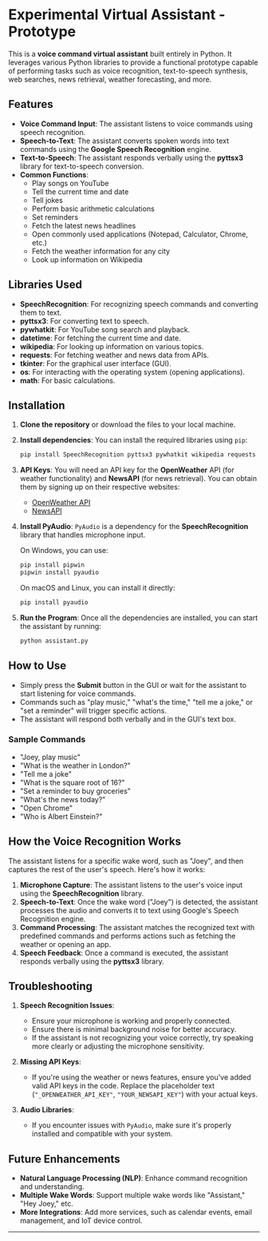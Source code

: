 # Experimental Virtual Assistant - Prototype

This is a **voice command virtual assistant** built entirely in Python. It leverages various Python libraries to provide a functional prototype capable of performing tasks such as voice recognition, text-to-speech synthesis, web searches, news retrieval, weather forecasting, and more.

## Features

- **Voice Command Input**: The assistant listens to voice commands using speech recognition.
- **Speech-to-Text**: The assistant converts spoken words into text commands using the **Google Speech Recognition** engine.
- **Text-to-Speech**: The assistant responds verbally using the **pyttsx3** library for text-to-speech conversion.
- **Common Functions**:
  - Play songs on YouTube
  - Tell the current time and date
  - Tell jokes
  - Perform basic arithmetic calculations
  - Set reminders
  - Fetch the latest news headlines
  - Open commonly used applications (Notepad, Calculator, Chrome, etc.)
  - Fetch the weather information for any city
  - Look up information on Wikipedia

## Libraries Used

- **SpeechRecognition**: For recognizing speech commands and converting them to text.
- **pyttsx3**: For converting text to speech.
- **pywhatkit**: For YouTube song search and playback.
- **datetime**: For fetching the current time and date.
- **wikipedia**: For looking up information on various topics.
- **requests**: For fetching weather and news data from APIs.
- **tkinter**: For the graphical user interface (GUI).
- **os**: For interacting with the operating system (opening applications).
- **math**: For basic calculations.

## Installation

1. **Clone the repository** or download the files to your local machine.

2. **Install dependencies**:
   You can install the required libraries using `pip`:

   ```bash
   pip install SpeechRecognition pyttsx3 pywhatkit wikipedia requests pyAudio
   ```

3. **API Keys**:
   You will need an API key for the **OpenWeather** API (for weather functionality) and **NewsAPI** (for news retrieval). You can obtain them by signing up on their respective websites:

   - [OpenWeather API](https://openweathermap.org/api)
   - [NewsAPI](https://newsapi.org/)

4. **Install PyAudio**:
   `PyAudio` is a dependency for the **SpeechRecognition** library that handles microphone input.

   On Windows, you can use:

   ```bash
   pip install pipwin
   pipwin install pyaudio
   ```

   On macOS and Linux, you can install it directly:

   ```bash
   pip install pyaudio
   ```

5. **Run the Program**:
   Once all the dependencies are installed, you can start the assistant by running:

   ```bash
   python assistant.py
   ```

## How to Use

- Simply press the **Submit** button in the GUI or wait for the assistant to start listening for voice commands.
- Commands such as "play music," "what's the time," "tell me a joke," or "set a reminder" will trigger specific actions.
- The assistant will respond both verbally and in the GUI's text box.

### Sample Commands

- "Joey, play music"
- "What is the weather in London?"
- "Tell me a joke"
- "What is the square root of 16?"
- "Set a reminder to buy groceries"
- "What's the news today?"
- "Open Chrome"
- "Who is Albert Einstein?"

## How the Voice Recognition Works

The assistant listens for a specific wake word, such as "Joey", and then captures the rest of the user's speech. Here's how it works:

1. **Microphone Capture**: The assistant listens to the user's voice input using the **SpeechRecognition** library.
2. **Speech-to-Text**: Once the wake word ("Joey") is detected, the assistant processes the audio and converts it to text using Google's Speech Recognition engine.
3. **Command Processing**: The assistant matches the recognized text with predefined commands and performs actions such as fetching the weather or opening an app.
4. **Speech Feedback**: Once a command is executed, the assistant responds verbally using the **pyttsx3** library.

## Troubleshooting

1. **Speech Recognition Issues**:

   - Ensure your microphone is working and properly connected.
   - Ensure there is minimal background noise for better accuracy.
   - If the assistant is not recognizing your voice correctly, try speaking more clearly or adjusting the microphone sensitivity.

2. **Missing API Keys**:

   - If you're using the weather or news features, ensure you've added valid API keys in the code. Replace the placeholder text (`"_OPENWEATHER_API_KEY"`, `"YOUR_NEWSAPI_KEY"`) with your actual keys.

3. **Audio Libraries**:
   - If you encounter issues with `PyAudio`, make sure it's properly installed and compatible with your system.

## Future Enhancements

- **Natural Language Processing (NLP)**: Enhance command recognition and understanding.
- **Multiple Wake Words**: Support multiple wake words like "Assistant," "Hey Joey," etc.
- **More Integrations**: Add more services, such as calendar events, email management, and IoT device control.

---
